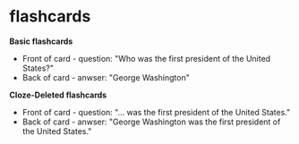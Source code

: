 # flashcards

**Basic flashcards**
* Front of card - question: "Who was the first president of the United States?"
* Back of card - anwser: "George Washington"

**Cloze-Deleted flashcards** 
* Front of card - question: "... was the first president of the United States."
* Back of card - anwser: "George Washington was the first president of the United States."